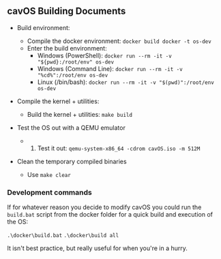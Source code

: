 ## cavOS Building Documents

- Build environment:
    - Compile the docker environment: ``docker build docker -t os-dev``
    - Enter the build environment: 
        - Windows (PowerShell): ``docker run --rm -it -v "${pwd}:/root/env" os-dev``
        - Windows (Command Line): ``docker run --rm -it -v "%cd%":/root/env os-dev``
        - Linux (/bin/bash): ``docker run --rm -it -v "$(pwd)":/root/env os-dev``

- Compile the kernel + utilities:
    - Build the kernel + utilities: ``make build``

- Test the OS out with a QEMU emulator
    - 1. Test it out: ``qemu-system-x86_64 -cdrom cavOS.iso -m 512M``

- Clean the temporary compiled binaries
    - Use ``make clear``

### Development commands

If for whatever reason you decide to modify cavOS you could run the ``build.bat`` script from the docker folder for a quick build and execution of the OS:

``.\docker\build.bat``
``.\docker\build all``

It isn't best practice, but really useful for when you're in a hurry. 